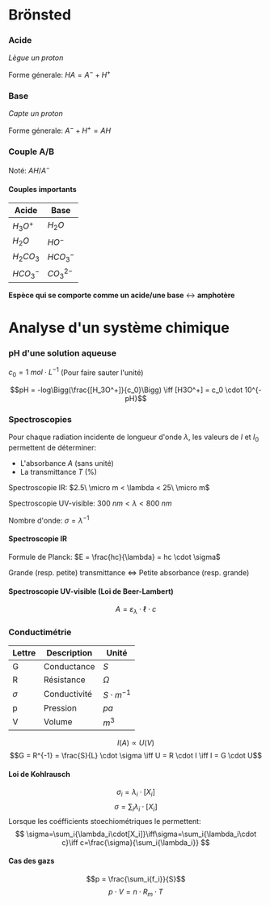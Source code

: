 # Brönsted

### Acide

_Lègue un proton_

Forme génerale: $HA = A^- + H^+$
### Base

_Capte un proton_

Forme génerale: $A^- + H^+ = AH$

### Couple A/B

Noté: $AH/A^-$

#### Couples importants

|Acide|Base|
|--|--|
|$H_{3}O^{+}$|$H_{2}O$|
|$H_{2}O$|$HO^{-}$|
|$H_2CO_3$|$HCO_{3}^{-}$|
|$HCO_3^{-}$|$CO^{2-}_3$|

**Espèce qui se comporte comme un acide/une base** $\leftrightarrow$ **amphotère**

# Analyse d'un système chimique

### pH d'une solution aqueuse

$c_0 = 1\ mol \cdot L^{-1}$ (Pour faire sauter l'unité)

$$pH = -log\Bigg(\frac{[H_3O^+]}{c_0}\Bigg) \iff [H3O^+] = c_0 \cdot 10^{-pH}$$

### Spectroscopies

Pour chaque radiation incidente de longueur d'onde $\lambda$, les valeurs de $I$ et $I_0$ permettent de déterminer:
- L'absorbance $A$ (sans unité)
- La transmittance $T$ ($\%$)

Spectroscopie IR: $2.5\ \micro m < \lambda < 25\ \micro m$

Spectroscopie UV-visible: $300\ nm < \lambda < 800\ nm$

Nombre d'onde: $\sigma = \lambda^{-1}$
#### Spectroscopie IR

Formule de Planck: $E = \frac{hc}{\lambda} = hc \cdot \sigma$

Grande (resp. petite) transmittance $\iff$ Petite absorbance (resp. grande)
#### Spectroscopie UV-visible (Loi de Beer-Lambert)
 $$A = \varepsilon_\lambda \cdot \ell \cdot c$$
### Conductimétrie

|Lettre|Description|Unité|
|--|--|--|
|G|Conductance|$S$|
|R|Résistance|$\Omega$|
|$\sigma$|Conductivité|$S\cdot{m^{-1}}$
|p|Pression|$pa$|
|V|Volume|$m^3$|

$$I(A) \propto U(V)$$
$$G = R^{-1} = \frac{S}{L} \cdot \sigma \iff U = R \cdot I \iff I = G \cdot U$$
#### Loi de Kohlrausch
$$\sigma_i = \lambda_i \cdot [X_i]$$
$$\sigma = \sum_i{\lambda_i\cdot[X_i]}$$
Lorsque les coéfficients stoechiométriques le permettent:
$$
\sigma=\sum_i{\lambda_i\cdot[X_i]}\iff\sigma=\sum_i{\lambda_i\cdot c}\iff c=\frac{\sigma}{\sum_i{\lambda_i}}
$$
#### Cas des gazs
$$p = \frac{\sum_i{f_i}}{S}$$
$$p \cdot V = n \cdot R_m \cdot T$$
